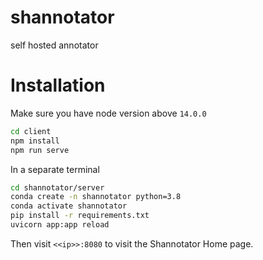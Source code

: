 # shannotator
self hosted annotator

# Installation

Make sure you have node version above `14.0.0`

```bash
cd client
npm install
npm run serve
```

In a separate terminal
```bash
cd shannotator/server
conda create -n shannotator python=3.8
conda activate shannotator
pip install -r requirements.txt
uvicorn app:app reload
```

Then visit `<<ip>>:8080` to visit the Shannotator Home page.
